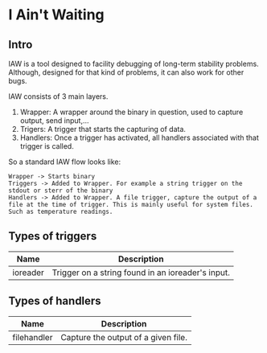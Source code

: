 # I Ain't Waiting

## Intro

IAW is a tool designed to facility debugging of long-term stability problems. Although, designed for that kind of problems, it can also work for other bugs.

IAW consists of 3 main layers.
1. Wrapper: A wrapper around the binary in question, used to capture output, send input,...
2. Trigers: A trigger that starts the capturing of data.
3. Handlers: Once a trigger has activated, all handlers associated with that trigger is called.

So a standard IAW flow looks like:

```
Wrapper -> Starts binary
Triggers -> Added to Wrapper. For example a string trigger on the stdout or sterr of the binary
Handlers -> Added to Wrapper. A file trigger, capture the output of a file at the time of trigger. This is mainly useful for system files. Such as temperature readings.
```

## Types of triggers
|Name|Description|
|---|---|
|ioreader| Trigger on a string found in an ioreader's input.|

## Types of handlers
|Name|Description|
|---|---|
|filehandler| Capture the output of a given file.|
